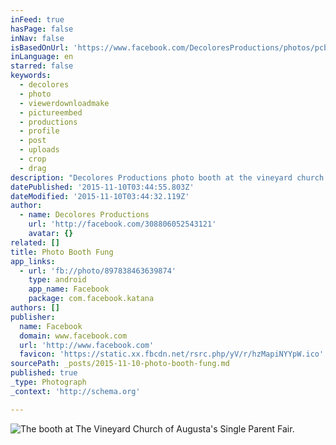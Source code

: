 ```yaml
---
inFeed: true
hasPage: false
inNav: false
isBasedOnUrl: 'https://www.facebook.com/DecoloresProductions/photos/pcb.897838903639830/897838463639874/?type=3'
inLanguage: en
starred: false
keywords:
  - decolores
  - photo
  - viewerdownloadmake
  - pictureembed
  - productions
  - profile
  - post
  - uploads
  - crop
  - drag
description: "Decolores Productions photo booth at the vineyard church of augusta's single parents fair"
datePublished: '2015-11-10T03:44:55.803Z'
dateModified: '2015-11-10T03:44:32.119Z'
author:
  - name: Decolores Productions
    url: 'http://facebook.com/308806052543121'
    avatar: {}
related: []
title: Photo Booth Fung
app_links:
  - url: 'fb://photo/897838463639874'
    type: android
    app_name: Facebook
    package: com.facebook.katana
authors: []
publisher:
  name: Facebook
  domain: www.facebook.com
  url: 'http://www.facebook.com'
  favicon: 'https://static.xx.fbcdn.net/rsrc.php/yV/r/hzMapiNYYpW.ico'
sourcePath: _posts/2015-11-10-photo-booth-fung.md
published: true
_type: Photograph
_context: 'http://schema.org'

---
```

![The booth at The Vineyard Church of Augusta's Single Parent Fair.](https://scontent.xx.fbcdn.net/hphotos-xta1/t31.0-0/q81/p180x540/12186455_897838463639874_8455555223656084456_o.jpg)